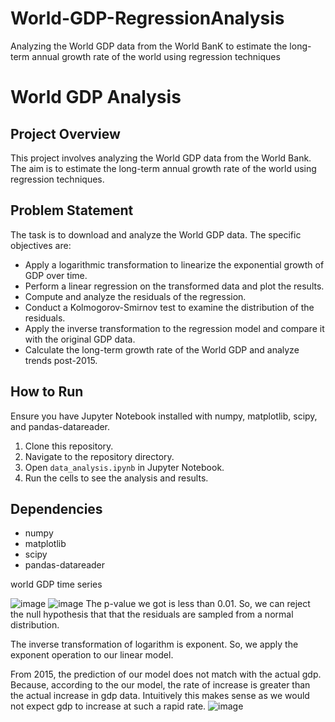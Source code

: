 # World-GDP-RegressionAnalysis
Analyzing the World GDP data from the World BanK to estimate the long-term annual growth rate of the world using regression techniques
# World GDP Analysis

## Project Overview
This project involves analyzing the World GDP data from the World Bank. The aim is to estimate the long-term annual growth rate of the world using regression techniques. 

## Problem Statement
The task is to download and analyze the World GDP data. The specific objectives are:
- Apply a logarithmic transformation to linearize the exponential growth of GDP over time.
- Perform a linear regression on the transformed data and plot the results.
- Compute and analyze the residuals of the regression.
- Conduct a Kolmogorov-Smirnov test to examine the distribution of the residuals.
- Apply the inverse transformation to the regression model and compare it with the original GDP data.
- Calculate the long-term growth rate of the World GDP and analyze trends post-2015.

## How to Run
Ensure you have Jupyter Notebook installed with numpy, matplotlib, scipy, and pandas-datareader.

1. Clone this repository.
2. Navigate to the repository directory.
3. Open `data_analysis.ipynb` in Jupyter Notebook.
4. Run the cells to see the analysis and results.

## Dependencies
- numpy
- matplotlib
- scipy
- pandas-datareader


world GDP time series

![image](https://github.com/GitWithNeeraj/World-GDP-RegressionAnalysis/assets/84373485/cbafed09-03e9-48a8-b2a6-2dd5b65c6a2d)
![image](https://github.com/GitWithNeeraj/World-GDP-RegressionAnalysis/assets/84373485/0866d212-fe61-4a43-b90e-121c255a6bb7)
The p-value we got is less than 0.01. So, we can reject the null hypothesis that that the residuals are sampled from a normal distribution.

The inverse transformation of logarithm is exponent. So, we apply the exponent operation to our linear model.

From 2015, the prediction of our model does not match with the actual gdp. Because, according to the our model, the rate of increase is greater than the actual increase in gdp data. Intuitively this makes sense as we would not expect gdp to increase at such a rapid rate.
![image](https://github.com/GitWithNeeraj/World-GDP-RegressionAnalysis/assets/84373485/fc5405e4-70e9-4b40-9b99-1771fad348ee)

